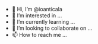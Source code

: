 - 👋 Hi, I’m @ioanticala
- 👀 I’m interested in ...
- 🌱 I’m currently learning ...
- 💞️ I’m looking to collaborate on ...
- 📫 How to reach me ...

<!---
ioanticala/ioanticala is a ✨ special ✨ repository because its `README.md` (this file) appears on your GitHub profile.
You can click the Preview link to take a look at your changes.
--->
